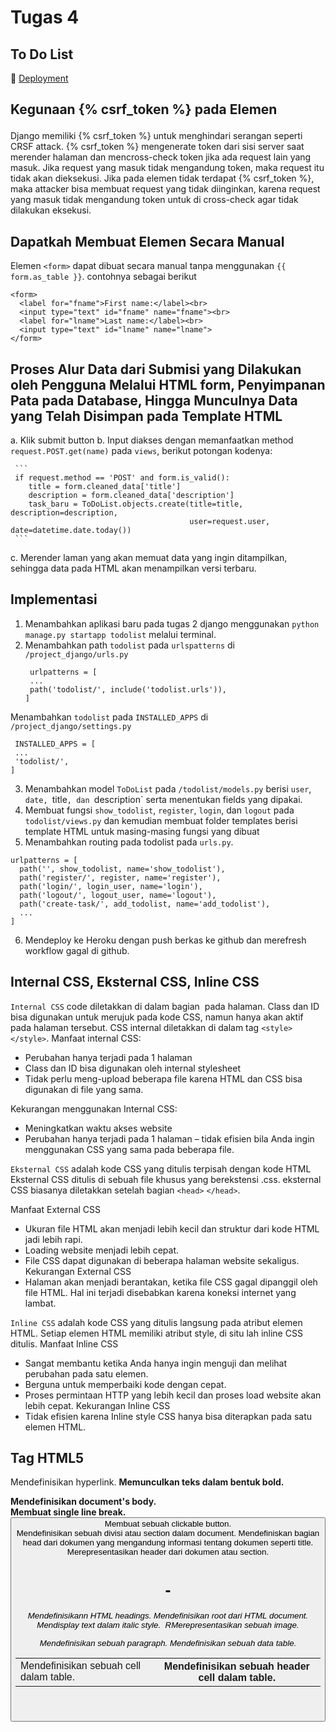 # Tugas 4 
## To Do List
📁 [Deployment](https://tugas2pbpjasmine.herokuapp.com/todolist/)

## Kegunaan {% csrf_token %} pada Elemen <form>

Django memiliki {% csrf_token %} untuk menghindari serangan seperti CRSF attack. {% csrf_token %} mengenerate token dari sisi server saat merender halaman dan mencross-check token jika ada request lain yang masuk. Jika request yang masuk tidak mengandung token, maka request itu tidak akan dieksekusi.
Jika pada elemen <form> tidak terdapat {% csrf_token %}, maka attacker bisa membuat request yang tidak diinginkan, karena request yang masuk tidak mengandung token untuk di cross-check agar tidak dilakukan eksekusi.

## Dapatkah Membuat Elemen <form> Secara Manual
Elemen `<form>` dapat dibuat secara manual tanpa menggunakan `{{ form.as_table }}`. contohnya sebagai berikut
```
<form>
  <label for="fname">First name:</label><br>
  <input type="text" id="fname" name="fname"><br>
  <label for="lname">Last name:</label><br>
  <input type="text" id="lname" name="lname">
</form>
```

## Proses Alur Data dari Submisi yang Dilakukan oleh Pengguna Melalui HTML form, Penyimpanan Pata pada Database, Hingga Munculnya Data yang Telah Disimpan pada Template HTML

  a. Klik submit button
  b. Input diakses dengan memanfaatkan method `request.POST.get(name)` pada `views`, berikut potongan kodenya:
  
     ```
     if request.method == 'POST' and form.is_valid():
        title = form.cleaned_data['title']
        description = form.cleaned_data['description']
        task_baru = ToDoList.objects.create(title=title, description=description,
                                            user=request.user, date=datetime.date.today())
     ```
  
  c. Merender laman yang akan memuat data yang ingin ditampilkan, sehingga data pada HTML akan menampilkan versi terbaru.
  
## Implementasi
1. Menambahkan aplikasi baru pada tugas 2 django menggunakan `python manage.py startapp todolist` melalui terminal.
2. Menambahkan path `todolist` pada `urlspatterns` di `/project_django/urls.py`
   ```
    urlpatterns = [
    ...
    path('todolist/', include('todolist.urls')),
   ]
   ```
  Menambahkan `todolist` pada `INSTALLED_APPS` di `/project_django/settings.py`
   ```
    INSTALLED_APPS = [
    ...
    'todolist/',
   ]
   ```
3. Menambahkan model `ToDoList` pada `/todolist/models.py` berisi `user`, `date, `title`, dan `description` serta menentukan fields yang dipakai.
4. Membuat fungsi `show_todolist`, `register`, `login`, dan `logout` pada `todolist/views.py` dan kemudian membuat folder templates berisi template HTML untuk masing-masing fungsi yang dibuat
5. Menambahkan routing pada todolist pada `urls.py`.
  ```
  urlpatterns = [
    path('', show_todolist, name='show_todolist'),
    path('register/', register, name='register'),
    path('login/', login_user, name='login'),
    path('logout/', logout_user, name='logout'),
    path('create-task/', add_todolist, name='add_todolist'),
    ...
  ]
  ```
6. Mendeploy ke Heroku dengan push berkas ke github dan merefresh workflow gagal di github.
  
## Internal CSS, Eksternal CSS, Inline CSS  
`Internal CSS` code diletakkan di dalam bagian <head> pada halaman. Class dan ID bisa digunakan untuk merujuk pada kode CSS, namun hanya akan aktif pada halaman tersebut. CSS internal diletakkan di dalam tag `<style>` `</style>`.
Manfaat internal CSS:
* Perubahan hanya terjadi pada 1 halaman
* Class dan ID bisa digunakan oleh internal stylesheet
* Tidak perlu meng-upload beberapa file karena HTML dan CSS bisa digunakan di file yang sama.

Kekurangan menggunakan Internal CSS:
* Meningkatkan waktu akses website
* Perubahan hanya terjadi pada 1 halaman – tidak efisien bila Anda ingin menggunakan CSS yang sama pada beberapa file.


`Eksternal CSS` adalah kode CSS yang ditulis terpisah dengan kode HTML Eksternal CSS ditulis di sebuah file khusus yang berekstensi .css. eksternal CSS biasanya diletakkan setelah bagian `<head>` `</head>`.

Manfaat External CSS
* Ukuran file HTML akan menjadi lebih kecil dan struktur dari kode HTML jadi lebih rapi.
* Loading website menjadi lebih cepat.
* File CSS dapat digunakan di beberapa halaman website sekaligus. 
Kekurangan External CSS
* Halaman akan menjadi berantakan, ketika file CSS gagal dipanggil oleh file HTML. Hal ini terjadi disebabkan karena koneksi internet yang lambat.

`Inline CSS` adalah kode CSS yang ditulis langsung pada atribut elemen HTML. Setiap elemen HTML memiliki atribut style, di situ lah inline CSS ditulis.
Manfaat Inline CSS
* Sangat membantu ketika Anda hanya ingin menguji dan melihat perubahan pada satu elemen.
* Berguna untuk memperbaiki kode dengan cepat.
* Proses permintaan HTTP yang lebih kecil dan proses load website akan lebih cepat.
Kekurangan Inline CSS
* Tidak efisien karena Inline style CSS hanya bisa diterapkan pada satu elemen HTML.

## Tag HTML5
  
<a>	Mendefinisikan hyperlink.
<b>	Memunculkan teks dalam bentuk bold.
<body>	Mendefinisikan document's body.
<br>	Membuat single line break.
<button>	Membuat sebuah clickable button.
<div>	Mendefinisikan sebuah divisi atau section dalam document.
<head>	Mendefiniskan bagian head dari dokumen yang mengandung informasi tentang dokumen seperti title.
<header>	Merepresentasikan header dari dokumen atau section.
<h1> - <h6>	Mendefinisikann HTML headings.
<html>	Mendefinisikan root dari HTML document.
<i>	Mendisplay text dalam italic style.
<img>	RMerepresentasikan sebuah image.
<p>	Mendefinisikan sebuah paragraph.
<table>	Mendefinisikan sebuah data table.
<td>	Mendefinisikan sebuah cell dalam table.
<th>	Mendefinisikan sebuah header cell dalam table.
<title>	Mendefinisikan sebuah title untuk document.
<tr>	Mendefinisikan sebuah row of cells untuk table.
<u>	Mendisplay text dengan underline.
  
## Tipe CSS Selector

1. `Type Selector`. Selektor ini akan memilih elemen berdasarkan nama tag.
```
p {
    color: blue;
}
```
```
<p>PBP Assignment 5</p>
```

2. `Selektor class`. selektor yang memilih elemen berdasarkan nama class yang diberikan.

```
.text-white {
    color: white;
}

.bg-teal {
    background: teal;
}
```
```
<h2 class="text-white bg-teal">Tutorial Lab 5</h2>
```

3. `Selektor ID` mirip dengan class tetapi hanya boleh digunakan oleh satu elemen saja.
```
#header {
    background: teal;
    color: white;
    height: 100px;
    padding: 50px;
}
```
```
<header id="header">
    <h1>Selamat Datang di Website Saya</h1>
</header>
```
4. `Selektor universal` adalah selektor yang digunakan untuk menyeleksi semua elemen pada jangkaua (scope) tertentu.
```
* {
    border: 1px solid grey;
}
```
  
## Cara Mengimplementasikan Checklist
  
Menggunakan framework Bootstrap untuk mengubah laman login, register, todolist, dan newtodolist. Pertama saya memasukkan link bootstrap pada `base.html`
```
<link href="https://cdn.jsdelivr.net/npm/bootstrap@5.2.1/dist/css/bootstrap.min.css" rel="stylesheet"
integrity="sha384-iYQeCzEYFbKjA/T2uDLTpkwGzCiq6soy8tYaI1GyVh/UjpbCx/TYkiZhlZB6+fzT" crossorigin="anonymous">
```
Kemudian saya mengkostumisasi elemen-elemen dalam HTML yang sudah saya buat sebelumnya.
Melakukan kostumisasi pada laman todolist dengan membuat 1 card untuk setiap task yang ditambahkan.
Membuat keempat halaman menjadi responsive.
Melakukan deploy pada Heroku.



